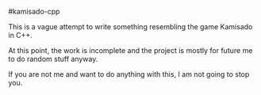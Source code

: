 #kamisado-cpp

This is a vague attempt to write something resembling the game Kamisado in C++.

At this point, the work is incomplete and the project is mostly for future me to do random stuff anyway.

If you are not me and want to do anything with this, I am not going to stop you.
